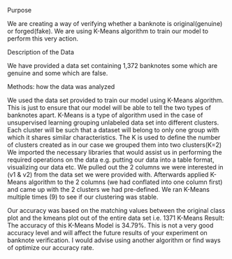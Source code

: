 Purpose

We are creating a way of verifying whether a banknote is original(genuine) or forged(fake). We are using K-Means algorithm to train our model to perform this very action.

Description of the Data

We have provided a data set containing 1,372 banknotes some which are genuine and some which are false. 

Methods: how the data was analyzed

We used the data set provided to train our model using K-Means algorithm. This is just to ensure that our model will be able to tell the two types of banknotes apart.
K-Means is a type of algorithm used in the case of unsupervised learning grouping unlabeled data set into different clusters. Each cluster will be such that a dataset will belong to only one group with which it shares similar characteristics. The K is used to define the number of clusters created as in our case we grouped them into two clusters(K=2)
We imported the necessary libraries that would assist us in performing the required operations on the data e.g. putting our data into a table format, visualizing our data etc.
We pulled out the 2 columns we were interested in (v1 & v2) from the data set we were provided with. Afterwards applied K-Means algorithm to the 2 columns (we had conflated into one column first) and came up with the 2 clusters we had pre-defined.
We ran K-Means multiple times (9) to see if our clustering was stable.

Our accuracy was based on the matching values between the original class plot and the kmeans plot out of the entire data set i.e. 1371
K-Means Result: The accuracy of this K-Means Model is 34.79%. This is not a very good accuracy level and will affect the future results of your experiment on banknote verification. I would advise using another algorithm or find ways of optimize our accuracy rate.
